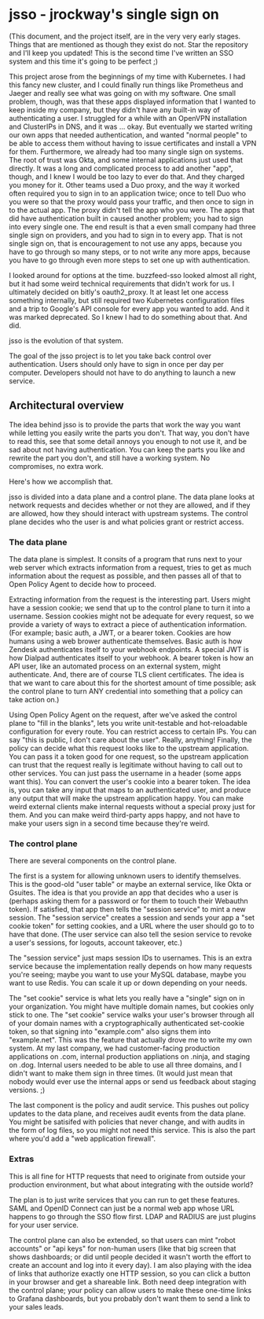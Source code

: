 # jsso - jrockway's single sign on

(This document, and the project itself, are in the very very early stages. Things that are mentioned
as though they exist do not. Star the repository and I'll keep you updated! This is the second time
I've written an SSO system and this time it's going to be perfect ;)

This project arose from the beginnings of my time with Kubernetes. I had this fancy new cluster,
and I could finally run things like Prometheus and Jaeger and really see what was going on with my
software. One small problem, though, was that these apps displayed information that I wanted to
keep inside my company, but they didn't have any built-in way of authenticating a user. I struggled
for a while with an OpenVPN installation and ClusterIPs in DNS, and it was ... okay. But eventually
we started writing our own apps that needed authentication, and wanted "normal people" to be able to
access them without having to issue certificates and install a VPN for them. Furthermore, we
already had too many single sign on systems. The root of trust was Okta, and some internal
applications just used that directly. It was a long and complicated process to add another "app",
though, and I knew I would be too lazy to ever do that. And they charged you money for it. Other
teams used a Duo proxy, and the way it worked often required you to sign in to an application twice;
once to tell Duo who you were so that the proxy would pass your traffic, and then once to sign in to
the actual app. The proxy didn't tell the app who you were. The apps that did have authentication
built in caused another problem; you had to sign into every single one. The end result is that a
even small company had three single sign on providers, and you had to sign in to every app. That is
not single sign on, that is encouragement to not use any apps, because you have to go through so
many steps, or to not write any more apps, because you have to go through even more steps to set one
up with authentication.

I looked around for options at the time. buzzfeed-sso looked almost all right, but it had some
weird technical requirements that didn't work for us. I ultimately decided on bitly's oauth2_proxy.
It at least let one access something internally, but still required two Kubernetes configuration
files and a trip to Google's API console for every app you wanted to add. And it was marked
deprecated. So I knew I had to do something about that. And did.

jsso is the evolution of that system.

The goal of the jsso project is to let you take back control over authentication. Users should only
have to sign in once per day per computer. Developers should not have to do anything to launch a
new service.

## Architectural overview

The idea behind jsso is to provide the parts that work the way you want while letting you easily
write the parts you don't. That way, you don't have to read this, see that some detail annoys you
enough to not use it, and be sad about not having authentication. You can keep the parts you like
and rewrite the part you don't, and still have a working system. No compromises, no extra work.

Here's how we accomplish that.

jsso is divided into a data plane and a control plane. The data plane looks at network requests and
decides whether or not they are allowed, and if they are allowed, how they should interact with
upstream systems. The control plane decides who the user is and what policies grant or restrict
access.

### The data plane

The data plane is simplest. It consits of a program that runs next to your web server which
extracts information from a request, tries to get as much information about the request as possible,
and then passes all of that to Open Policy Agent to decide how to proceed.

Extracting information from the request is the interesting part. Users might have a session cookie;
we send that up to the control plane to turn it into a username. Session cookies might not be
adequate for every request, so we provide a variety of ways to extract a piece of authentication
information. (For example; basic auth, a JWT, or a bearer token. Cookies are how humans using a
web brower authenticate themselves. Basic auth is how Zendesk authenticates itself to your webhook
endpoints. A special JWT is how Dialpad authenticates itself to your webhook. A bearer token is
how an API user, like an automated process on an external system, might authenticate. And, there
are of course TLS client certificates. The idea is that we want to care about this for the shortest
amount of time possible; ask the control plane to turn ANY credential into something that a policy
can take action on.)

Using Open Policy Agent on the request, after we've asked the control plane to "fill in the blanks",
lets you write unit-testable and hot-reloadable configuration for every route. You can restrict
access to certain IPs. You can say "this is public, I don't care about the user". Really,
anything! Finally, the policy can decide what this request looks like to the upstream application.
You can pass it a token good for one request, so the upstream application can trust that the request
really is legitimate without having to call out to other services. You can just pass the username
in a header (some apps want this). You can convert the user's cookie into a bearer token. The idea
is, you can take any input that maps to an authenticated user, and produce any output that will make
the upstream application happy. You can make weird external clients make internal requests without
a special proxy just for them. And you can make weird third-party apps happy, and not have to make
your users sign in a second time because they're weird.

### The control plane

There are several components on the control plane.

The first is a system for allowing unknown users to identify themselves. This is the good-old "user
table" or maybe an external service, like Okta or Gsuites. The idea is that you provide an app that
decides who a user is (perhaps asking them for a password or for them to touch their Webauthn
token). If satisfied, that app then tells the "session service" to mint a new session. The "session
service" creates a session and sends your app a "set cookie token" for setting cookies, and a URL
where the user should go to to have that done. (The user service can also tell the sesion service to
revoke a user's sessions, for logouts, account takeover, etc.)

The "session service" just maps session IDs to usernames. This is an extra service because the
implementation really depends on how many requests you're seeing; maybe you want to use your MySQL
database, maybe you want to use Redis. You can scale it up or down depending on your needs.

The "set cookie" service is what lets you really have a "single" sign on in your organization. You
might have multiple domain names, but cookies only stick to one. The "set cookie" service walks your
user's browser through all of your domain names with a cryptographically authenticated set-cookie
token, so that signing into "example.com" also signs them into "example.net". This was the feature
that actually drove me to write my own system. At my last company, we had customer-facing
production applications on .com, internal production appliations on .ninja, and staging on .dog.
Internal users needed to be able to use all three domains, and I didn't want to make them sign in
three times. (It would just mean that nobody would ever use the internal apps or send us feedback
about staging versions. ;)

The last component is the policy and audit service. This pushes out policy updates to the data
plane, and receives audit events from the data plane. You might be satisifed with policies that
never change, and with audits in the form of log files, so you might not need this service. This is
also the part where you'd add a "web application firewall".

### Extras

This is all fine for HTTP requests that need to originate from outside your production environment,
but what about integrating with the outside world?

The plan is to just write services that you can run to get these features. SAML and OpenID Connect
can just be a normal web app whose URL happens to go through the SSO flow first. LDAP and RADIUS
are just plugins for your user service.

The control plane can also be extended, so that users can mint "robot accounts" or "api keys" for
non-human users (like that big screen that shows dashboards; or did until people decided it wasn't
worth the effort to create an account and log into it every day). I am also playing with the idea
of links that authorize exactly one HTTP session, so you can click a button in your browser and get
a shareable link. Both need deep integration with the control plane; your policy can allow users to
make these one-time links to Grafana dashboards, but you probably don't want them to send a link to
your sales leads.
